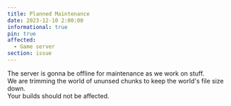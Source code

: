 ```yaml
---
title: Planned Maintenance
date: 2023-12-10 2:00:00
informational: true
pin: true
affected:
  - Game server
section: issue
---
```


The server is gonna be offline for maintenance as we work on stuff.  
We are trimming the world of ununsed chunks to keep the world's file size down.  
Your builds should not be affected.
